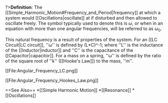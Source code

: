 ?>**Definition**: The [[Simple_Harmonic_Motion#Frequency_and_Period|frequency]] at which a system would [[Oscillations|oscillate]] at if disturbed and then allowed to oscillate freely. The symbol typically used to denote this is $\omega$, or when in an equation with more than one angular frequencies, will be referred to as $\omega_0$.

This natural frequency is a result of properties of the system.
For an [[LC Circuit|LC circuit]], ''ω'' is defined by (L*C)^-1; where ''L'' is the inductance of the [[Inductor|inductor]] and ''C'' is the capacitance of the [[Capacitor|capacitor]].
For a mass on a spring, ''ω'' is defined by the ratio of the square root of ''k'' ([[Hooke's Law]]) to the mass, ''m''.

[[File:Angular_Frequency_LC.png]]

[[File:Angular_Frequency_Hookes_Law.png]]

==See Also==
*[[Simple Harmonic Motion]]
*[[Resonance]]
*[[Oscillations]]
